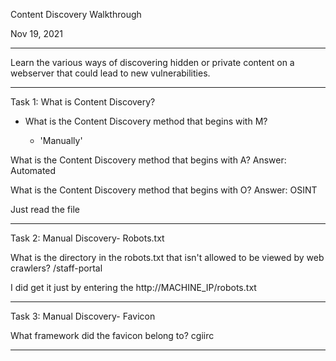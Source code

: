 Content Discovery Walkthrough

Nov 19, 2021

---------------------------------------------

Learn the various ways of discovering hidden or private content on a webserver that could lead to new vulnerabilities.

---------------------------------------------

Task 1: What is Content Discovery?

- What is the Content Discovery method that begins with M?

	- 'Manually'

What is the Content Discovery method that begins with A?
Answer: Automated

What is the Content Discovery method that begins with O?
Answer: OSINT

Just read the file

---------------------------------------------

Task 2: Manual Discovery- Robots.txt

What is the directory in the robots.txt that isn't allowed to be viewed by web crawlers?
/staff-portal

I did get it just by entering the http://MACHINE_IP/robots.txt

---------------------------------------------

Task 3: Manual Discovery- Favicon

What framework did the favicon belong to?
cgiirc


---------------------------------------------


